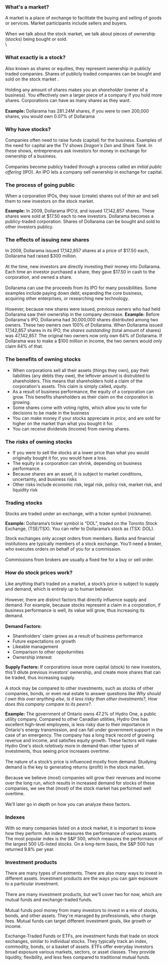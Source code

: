 ### What's a market?
A market is a place of exchange to facilitate the buying and selling of goods or services. Market participants include sellers and buyers. 
\
\
When we talk about the stock market, we talk about pieces of ownership (stocks) being bought or sold.
\
\
### What exactly is a stock?
Also known as shares or equities, they represent ownership in publicly traded companies.
Shares of publicly traded companies can be bought and sold on the stock market .
\
\
Holding any amount of shares makes you an *shareholder* (owner of a business). You effectively own a larger piece of a company if you hold more shares. 
Corporations can have as many shares as they want. 
\
\
**Example:** Dollarama has 281.24M shares, if you were to own 200,000 shares, you would own 0.07% of Dollarama

### Why have stocks?
Companies often need to raise funds (capital) for the business. Examples of the need for capital are the TV shows *Dragon's Den* and *Shark Tank*. In these shows, entrepreneurs ask investors for money in exchange for ownership of a business. 
\
\
Companies become publicy traded through a process called an *initial public offering* (IPO). An IPO lets a company sell ownership in exchange for capital. 

### The process of going public
When a corporation IPOs, they issue (create) shares out of thin air and sell them to new investors on the stock market.

**Example:** In 2009, Dollarama IPO’d, and issued 17,142,857 shares. These shares were sold at $17.50 each to new investors. Dollarama becomes a publicy-traded corporation. Shares of Dollarama can be bought and sold to other investors publicy.

### The effects of issuing new shares
In 2009, Dollarama issued 17,142,857 shares at a price of $17.50 each, Dollarama had raised $300 million.
\
\
At the time, new investors are directly investing their money into Dollarama. Each time an investor purchased a share, they gave $17.50 in cash to the corporation, and owned a share.
\
\
Dollarama can use the proceeds from its IPO for many possibilities. Some examples include paying down debt, expanding the core business, acquiring other enterprises, or researching new technology. 
\
\
However, because new shares were issued, previous owners who had held Dollarama saw their ownership in the company decrease. 
**Example:** Before Dollarama's IPO, Dollarama had 30,000,000 shares distributed among two owners. These two owners own 100% of Dollarama. When Dollarama issued 17,142,857 shares in its IPO, the *shares outstanding* (total amount of shares) was 47,142,857. The original two owners now only own 64% of Dollarama. If Dollarama was to make a $100 million in income, the two owners would only claim 64% of that. 

### The benefits of owning stocks
- When corporations sell all their assets (things they own), pay their liabilities (any debts they owe), the leftover amount is distrubted to shareholders. This means that shareholders hold a claim of the corporation's assets. This claim is simply called, *equity*.
- As a result of business performance, the equity of a corporation can grow. This benefits shareholders as their claim on the corporation is growing.  
- Some shares come with voting rights, which allow you to vote for decisions to be made in the business
- You can make money if your stocks appreciate in *price*, and are sold for higher on the market than what you bought it for.
- You can receive dividends (income) from owning shares.

### The risks of owning stocks
- If you were to sell the stocks at a lower price than what you would originally bought it for, you would have a loss. 
- The equity in a corporation can shrink, depending on business performance. 
- Because shares are an asset, it is subject to market conditions, uncertainty, and business risks
- Other risks include economic risk, legal risk, policy risk, market risk, and liquidity risk

### Trading stocks
Stocks are traded under an exchange, with a ticker symbol (nickname). 

**Example:** Dollarama’s ticker symbol is “DOL”, traded on the Toronto Stock Exchange, (TSE/TSX). You can refer to Dollarama’s stock as (TSX: DOL).

Stock exchanges only accept orders from members. Banks and financial institutions are typically members of a stock exchange. You’ll need a broker, who executes orders on behalf of you for a commission. 
\
\
Commissions from brokers are usually a fixed fee for a buy or sell order. 

### How do stock prices work? 
Like anything that’s traded on a market, a stock’s price is subject to supply and demand, which is entirely up to human behavior. 
\
\
However, there are distinct factors that directly influence supply and demand. For example, because stocks represent a claim in a corporation, if business performance is well, its value will grow, thus increasing its demand.
\
\
**Demand Factors:**
- Shareholders’ claim grows as a result of business performance
- Future expectations on growth
- Likeable management
- Comparison to other oppoturnities  
- Ownership interest

**Supply Factors:**
If corporations issue more capital (stock) to new investors, this’ll dilute previous investors’ ownership, and create more shares that can be traded, thus increasing supply.
\
\
A stock may be compared to other investments, such as stocks of other companies, bonds, or even real estate to answer questions like *Why should I own this over anything else*, *Is it less risky than other investments?*, *How does this company compare to its peers?*. 

**Example:** The government of Ontario owns 47.2% of Hydro One, a public utility company. Compared to other Canadian utilities, Hydro One has excellent high-level employees, is less risky due to their importance in Ontario's energy transmission, and can fall under government support in the case of an emergency. The company has a long track record of growing revenue and income, and satisfies equity growth. These factors will make Hydro One's stock *relatively* more in demand than other types of investments, thus seeing price increases overtime. 
\
\
The nature of a stock’s price is influenced mostly from demand. Studying demand is the key to generating returns (profit) in the stock market. 
\
\
Because we believe (most) companies will grow their revenues and income over the long run, which results in increased demand for stocks of these companies, we see that (most) of the stock market has performed well overtime. 
\
\
We’ll later go in depth on how you can analyze these factors. 

### Indexes
With so many companies listed on a stock market, it is important to know how they perform. An index measures the performance of various assets. The most popular index is the S&P 500, which measures the performance of the largest 500 US-listed stocks. On a long-term basis, the S&P 500 has returned 9.8% per year.

### Investment products
There are many types of investments. There are also many ways to invest in different assets. Investment products are the ways you can gain exposure to a particular investment. 
\
\
There are many investment products, but we'll cover two for now, which are mutual funds and exchange-traded funds. 
\
\
Mutual funds pool money from many investors to invest in a mix of stocks, bonds, and other assets. 
They're managed by professionals, who charge fees. Mutual funds can target different investment goals, like growth or income. 

Exchange-Traded Funds or ETFs, are investment funds that trade on stock exchanges, similar to individual stocks. 
They typically track an index, commodity, bonds, or a basket of assets. 
ETFs offer everyday investors broad exposure various markets, sectors, or asset classes. 
They provide liquidity, flexibility, and less fees compared to traditional mutual funds.


